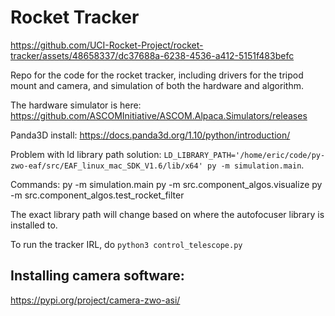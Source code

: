 # Rocket Tracker

https://github.com/UCI-Rocket-Project/rocket-tracker/assets/48658337/dc37688a-6238-4536-a412-5151f483befc



Repo for the code for the rocket tracker, including drivers for the tripod mount and camera, and simulation of both the hardware and algorithm.

The hardware simulator is here: https://github.com/ASCOMInitiative/ASCOM.Alpaca.Simulators/releases

Panda3D install: https://docs.panda3d.org/1.10/python/introduction/


Problem with ld library path solution:
`LD_LIBRARY_PATH='/home/eric/code/py-zwo-eaf/src/EAF_linux_mac_SDK_V1.6/lib/x64' py -m simulation.main`.

Commands:
py -m simulation.main
py -m src.component_algos.visualize
py -m src.component_algos.test_rocket_filter

The exact library path will change based on where the autofocuser library is installed to.

To run the tracker IRL, do `python3 control_telescope.py`

## Installing camera software:
https://pypi.org/project/camera-zwo-asi/
